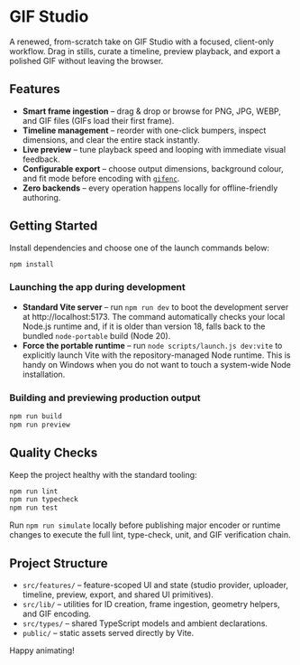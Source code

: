 # GIF Studio

A renewed, from-scratch take on GIF Studio with a focused, client-only workflow. Drag in stills, curate a timeline, preview playback, and export a polished GIF without leaving the browser.

## Features

- **Smart frame ingestion** – drag & drop or browse for PNG, JPG, WEBP, and GIF files (GIFs load their first frame).
- **Timeline management** – reorder with one-click bumpers, inspect dimensions, and clear the entire stack instantly.
- **Live preview** – tune playback speed and looping with immediate visual feedback.
- **Configurable export** – choose output dimensions, background colour, and fit mode before encoding with [`gifenc`](https://github.com/mattdesl/gifenc).
- **Zero backends** – every operation happens locally for offline-friendly authoring.

## Getting Started

Install dependencies and choose one of the launch commands below:

```bash
npm install
```

### Launching the app during development

- **Standard Vite server** – run `npm run dev` to boot the development server at http://localhost:5173. The command automatically checks your local Node.js runtime and, if it is older than version 18, falls back to the bundled `node-portable` build (Node 20).
- **Force the portable runtime** – run `node scripts/launch.js dev:vite` to explicitly launch Vite with the repository-managed Node runtime. This is handy on Windows when you do not want to touch a system-wide Node installation.

### Building and previewing production output

```bash
npm run build
npm run preview
```

## Quality Checks

Keep the project healthy with the standard tooling:

```bash
npm run lint
npm run typecheck
npm run test
```

Run `npm run simulate` locally before publishing major encoder or runtime changes to execute the full lint, type-check, unit, and GIF verification chain.

## Project Structure

- `src/features/` – feature-scoped UI and state (studio provider, uploader, timeline, preview, export, and shared UI primitives).
- `src/lib/` – utilities for ID creation, frame ingestion, geometry helpers, and GIF encoding.
- `src/types/` – shared TypeScript models and ambient declarations.
- `public/` – static assets served directly by Vite.

Happy animating!
